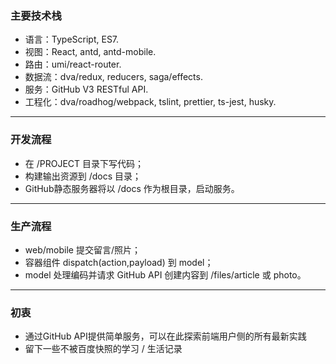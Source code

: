 ### 主要技术栈
+ 语言：TypeScript, ES7.
+ 视图：React, antd, antd-mobile.
+ 路由：umi/react-router.
+ 数据流：dva/redux, reducers, saga/effects.
+ 服务：GitHub V3 RESTful API.
+ 工程化：dva/roadhog/webpack, tslint, prettier, ts-jest, husky.
---
### 开发流程
+ 在 /PROJECT 目录下写代码；
+ 构建输出资源到 /docs 目录；
+ GitHub静态服务器将以 /docs 作为根目录，启动服务。
---
### 生产流程
+ web/mobile 提交留言/照片；
+ 容器组件 dispatch(action,payload) 到 model；
+ model 处理编码并请求 GitHub API 创建内容到 /files/article 或 photo。
---
### 初衷
+ 通过GitHub API提供简单服务，可以在此探索前端用户侧的所有最新实践
+ 留下一些不被百度快照的学习 / 生活记录